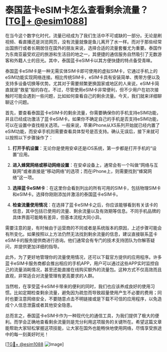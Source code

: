# 泰国蓝卡eSIM卡怎么查看剩余流量？[[TG💪+ @esim1088](https://t.me/s/esim1088)]

在当今这个数字化时代，流量已经成为了我们生活中不可或缺的一部分。无论是刷视频、看直播还是浏览网页，没有流量就像是鱼儿离开了水一样。而对于那些经常出国旅行或者长期居住在国外的朋友来说，选择合适的流量套餐尤为重要。泰国作为东南亚最受欢迎的旅游和生活目的地之一，其便捷的通信服务自然吸引了无数游客和外籍人士的目光。其中，泰国蓝卡eSIM卡以其方便快捷的特点备受青睐。

泰国蓝卡eSIM卡是一种无需实体SIM卡即可使用的虚拟SIM卡，它通过手机上的eSIM功能实现网络连接。相比传统SIM卡，eSIM卡具有安装简单、携带方便以及支持多设备切换等优势。尤其对于需要频繁更换国家或地区的人来说，eSIM卡简直就是“救星”般的存在。不过，尽管使用eSIM卡非常便利，但不少用户在初次接触时可能会遇到一些问题，比如如何查看自己的剩余流量。今天，我们就来详细聊聊这个问题。

首先，要查看泰国蓝卡eSIM卡的剩余流量，你需要确保你的手机支持eSIM功能，并且已经成功激活了蓝卡eSIM卡。如果你不确定自己的手机是否支持eSIM功能，可以在设置中查找相关选项。一般来说，苹果iPhone从XS系列开始就已经内置了eSIM功能，而安卓手机则需要查看具体型号是否支持。确认无误后，接下来就可以按照以下步骤操作了：

1. **打开手机设置**：无论你是使用安卓还是iOS系统，第一步都是打开手机的“设置”应用。
   
2. **进入蜂窝网络或移动网络设置**：在安卓设备上，通常会有一个叫做“网络与互联网”或者直接是“移动网络”的选项；而在iPhone上，则需要找到“蜂窝网络”这一项。

3. **选择蓝卡eSIM卡**：在这里你会看到列出的所有可用的SIM卡，包括物理SIM卡和eSIM卡。选择你刚刚添加并激活的泰国蓝卡eSIM卡。

4. **检查流量使用情况**：在选择了蓝卡eSIM卡之后，你应该能够看到有关该卡的信息，其中包括已使用的流量、剩余流量以及有效期等信息。不同手机品牌的具体界面可能略有差异，但基本流程大同小异。

需要注意的是，有时候由于运营商的不同或者是系统版本的原因，上述步骤可能会有所变化。如果按照以上方法仍然无法找到剩余流量的信息，建议直接联系蓝卡eSIM卡的服务提供商进行咨询。他们通常会有专门的技术支持团队为你解答疑问，并提供更加详细的指导。

此外，为了更好地管理你的流量使用情况，还可以下载官方提供的应用程序。许多蓝卡eSIM卡服务商都会推出相应的手机APP，用户可以通过这些APP实时监控自己的流量消耗情况，甚至还能直接在线购买额外的流量包。这种方式不仅高效而且直观，非常适合对流量管理有更高要求的人群。

当然啦，在享受蓝卡eSIM卡带来的便利的同时，我们也应该养成良好的使用习惯。比如定期检查剩余流量，避免因为疏忽而导致超量使用产生不必要的费用；同时也要注意网络安全，不要随意点击不明链接或是下载不可信的应用程序，以免造成个人信息泄露或者其他安全隐患。

总而言之，泰国蓝卡eSIM卡作为一种现代化的通信工具，为我们提供了极大的便利。而学会正确地查看剩余流量则是充分利用这项服务的关键所在。希望这篇文章能帮助大家轻松掌握这项技能，让大家在国外也能畅快地使用网络，尽情享受旅途中的每一刻美好时光！

[[TG💪+ @esim1088](https://t.me/s/esim1088) ![Image](https://i.postimg.cc/4NQfJmqS/Snipaste-2025-05-13-00-14-12.png)]